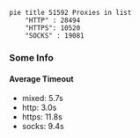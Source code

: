 
```mermaid
pie title 51592 Proxies in list
    "HTTP" : 28494
    "HTTPS": 10520
    "SOCKS" : 19081
```

### Some Info
#### Average Timeout

- mixed: 5.7s
- http: 3.0s
- https: 11.8s
- socks: 9.4s